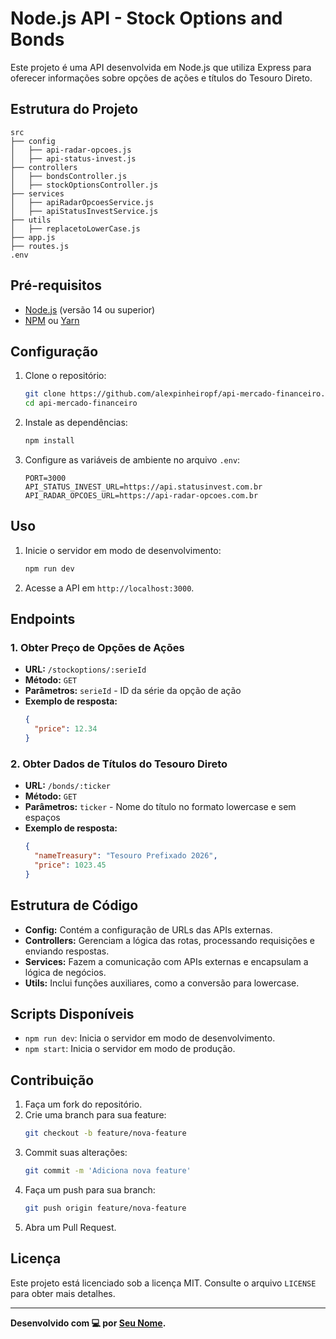 
# Node.js API - Stock Options and Bonds

Este projeto é uma API desenvolvida em Node.js que utiliza Express para oferecer informações sobre opções de ações e títulos do Tesouro Direto.

## Estrutura do Projeto

```
src
├── config
│   ├── api-radar-opcoes.js
│   ├── api-status-invest.js
├── controllers
│   ├── bondsController.js
│   ├── stockOptionsController.js
├── services
│   ├── apiRadarOpcoesService.js
│   ├── apiStatusInvestService.js
├── utils
│   ├── replacetoLowerCase.js
├── app.js
├── routes.js
.env
```

## Pré-requisitos

- [Node.js](https://nodejs.org) (versão 14 ou superior)
- [NPM](https://www.npmjs.com/) ou [Yarn](https://yarnpkg.com/)

## Configuração

1. Clone o repositório:

   ```bash
   git clone https://github.com/alexpinheiropf/api-mercado-financeiro.git
   cd api-mercado-financeiro
   ```

2. Instale as dependências:

   ```bash
   npm install
   ```

3. Configure as variáveis de ambiente no arquivo `.env`:

   ```env
   PORT=3000
   API_STATUS_INVEST_URL=https://api.statusinvest.com.br
   API_RADAR_OPCOES_URL=https://api-radar-opcoes.com.br
   ```

## Uso

1. Inicie o servidor em modo de desenvolvimento:

   ```bash
   npm run dev
   ```

2. Acesse a API em `http://localhost:3000`.

## Endpoints

### 1. **Obter Preço de Opções de Ações**

   - **URL:** `/stockoptions/:serieId`
   - **Método:** `GET`
   - **Parâmetros:** `serieId` - ID da série da opção de ação
   - **Exemplo de resposta:**
     ```json
     {
       "price": 12.34
     }
     ```

### 2. **Obter Dados de Títulos do Tesouro Direto**

   - **URL:** `/bonds/:ticker`
   - **Método:** `GET`
   - **Parâmetros:** `ticker` - Nome do título no formato lowercase e sem espaços
   - **Exemplo de resposta:**
     ```json
     {
       "nameTreasury": "Tesouro Prefixado 2026",
       "price": 1023.45
     }
     ```

## Estrutura de Código

- **Config:** Contém a configuração de URLs das APIs externas.
- **Controllers:** Gerenciam a lógica das rotas, processando requisições e enviando respostas.
- **Services:** Fazem a comunicação com APIs externas e encapsulam a lógica de negócios.
- **Utils:** Inclui funções auxiliares, como a conversão para lowercase.

## Scripts Disponíveis

- `npm run dev`: Inicia o servidor em modo de desenvolvimento.
- `npm start`: Inicia o servidor em modo de produção.

## Contribuição

1. Faça um fork do repositório.
2. Crie uma branch para sua feature:
   ```bash
   git checkout -b feature/nova-feature
   ```
3. Commit suas alterações:
   ```bash
   git commit -m 'Adiciona nova feature'
   ```
4. Faça um push para sua branch:
   ```bash
   git push origin feature/nova-feature
   ```
5. Abra um Pull Request.

## Licença

Este projeto está licenciado sob a licença MIT. Consulte o arquivo `LICENSE` para obter mais detalhes.

---

**Desenvolvido com 💻 por [Seu Nome](https://github.com/seu-usuario).**
